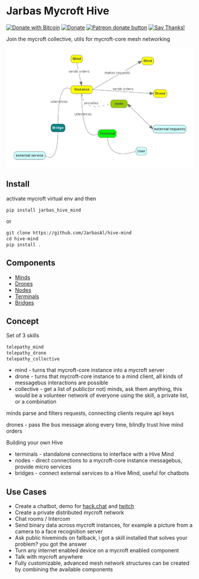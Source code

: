 # Jarbas Mycroft Hive
[![Donate with Bitcoin](https://en.cryptobadges.io/badge/micro/1QJNhKM8tVv62XSUrST2vnaMXh5ADSyYP8)](https://en.cryptobadges.io/donate/1QJNhKM8tVv62XSUrST2vnaMXh5ADSyYP8)
[![Donate](https://img.shields.io/badge/Donate-PayPal-green.svg)](https://paypal.me/jarbasai)
<span class="badge-patreon"><a href="https://www.patreon.com/jarbasAI" title="Donate to this project using Patreon"><img src="https://img.shields.io/badge/patreon-donate-yellow.svg" alt="Patreon donate button" /></a></span>
[![Say Thanks!](https://img.shields.io/badge/Say%20Thanks-!-1EAEDB.svg)](https://saythanks.io/to/JarbasAl)

Join the mycroft collective, utils for mycroft-core mesh networking

![](hivemind.png)

## Install

activate mycroft virtual env and then

    pip install jarbas_hive_mind
    
or

    git clone https://github.com/JarbasAl/hive-mind
    cd hive-mind
    pip install .
        
## Components

- [Minds](https://github.com/JarbasAl/hive_mind/tree/master/jarbas_hive_mind/minds)
- [Drones](https://github.com/JarbasAl/hive_mind/tree/master/jarbas_hive_mind/drones)
- [Nodes](https://github.com/JarbasAl/hive_mind/tree/master/jarbas_hive_mind/nodes)
- [Terminals](https://github.com/JarbasAl/hive_mind/tree/master/jarbas_hive_mind/terminals)
- [Bridges](https://github.com/JarbasAl/hive_mind/tree/master/jarbas_hive_mind/bridges)

## Concept

Set of 3 skills

    telepathy_mind
    telepathy_drone
    telepathy_collective

* mind - turns that mycroft-core instance into a mycroft server
* drone - turns that mycroft-core instance to a mind client, all kinds of messagebus interactions are possible
* collective - get a list of public(or not) minds, ask them anything, this would be a volunteer network of everyone using the skill, a private list, or a combination


minds parse and filters requests, connecting clients require api keys

drones - pass the bus message along every time, blindly trust hive mind orders


Building your own Hive

* terminals - standalone connections to interface with a Hive Mind
* nodes - direct connections to a mycroft-core instance messagebus, provide micro services
* bridges - connect external services to a Hive Mind, useful for chatbots

## Use Cases

- Create a chatbot, demo for [hack.chat](https://hack.chat/?JarbasAI) and [twitch](https://www.twitch.tv/jarbasai)
- Create a private distributed mycroft network
- Chat rooms / Intercom
- Send binary data across mycroft instances, for example a picture from a camera to a face recognition server
- Ask public hiveminds on fallback, i got a skill installed that solves your problem? you got the answer
- Turn any internet enabled device on a mycroft enabled component
- Talk with mycroft anywhere
- Fully customizable, advanced mesh network structures can be created by combining the available components
